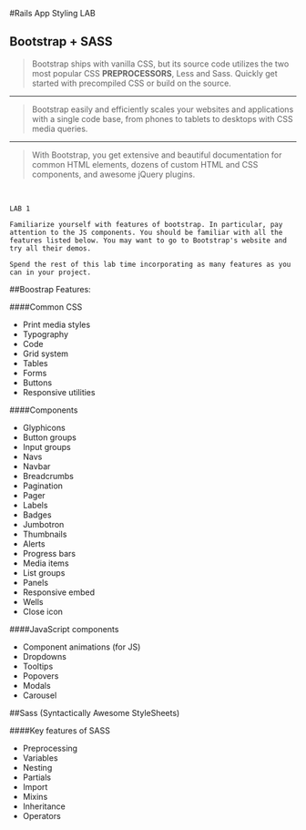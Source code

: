 #Rails App Styling LAB

## Bootstrap + SASS

> Bootstrap ships with vanilla CSS, but its source code utilizes the two most popular CSS **PREPROCESSORS**, Less and Sass. Quickly get started with precompiled CSS or build on the source.

---

> Bootstrap easily and efficiently scales your websites and applications with a single code base, from phones to tablets to desktops with CSS media queries.

---

> With Bootstrap, you get extensive and beautiful documentation for common HTML elements, dozens of custom HTML and CSS components, and awesome jQuery plugins.


<br/>

```
LAB 1

Familiarize yourself with features of bootstrap. In particular, pay attention to the JS components. You should be familiar with all the features listed below. You may want to go to Bootstrap's website and try all their demos.

Spend the rest of this lab time incorporating as many features as you can in your project. 

```




##Boostrap Features:

####Common CSS
* Print media styles
* Typography
* Code
* Grid system
* Tables
* Forms
* Buttons
* Responsive utilities


####Components
* Glyphicons
* Button groups
* Input groups
* Navs
* Navbar
* Breadcrumbs
* Pagination
* Pager
* Labels
* Badges
* Jumbotron
* Thumbnails
* Alerts
* Progress bars
* Media items
* List groups
* Panels
* Responsive embed
* Wells
* Close icon

####JavaScript components
* Component animations (for JS)
* Dropdowns
* Tooltips
* Popovers
* Modals
* Carousel



##Sass (Syntactically Awesome StyleSheets)


####Key features of SASS

* Preprocessing
* Variables
* Nesting
* Partials
* Import
* Mixins
* Inheritance
* Operators




